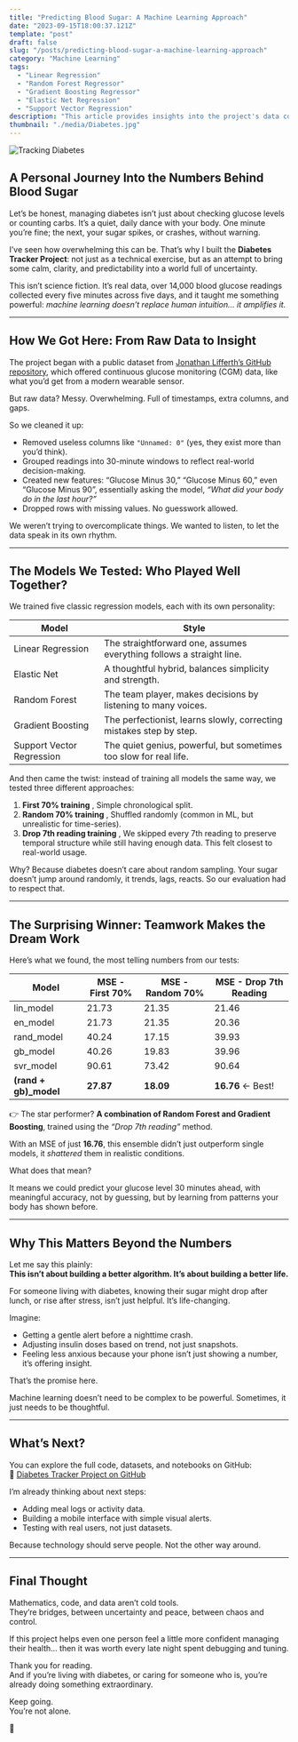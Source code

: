 ```yaml
---
title: "Predicting Blood Sugar: A Machine Learning Approach"
date: "2023-09-15T18:00:37.121Z"
template: "post"
draft: false
slug: "/posts/predicting-blood-sugar-a-machine-learning-approach"
category: "Machine Learning"
tags:
  - "Linear Regression"
  - "Random Forest Regressor"
  - "Gradient Boosting Regressor"
  - "Elastic Net Regression"
  - "Support Vector Regression"
description: "This article provides insights into the project's data collection, preprocessing, feature selection, and the performance of various machine learning algorithms. Explore the results and find out which model and training approach emerged as the most effective, potentially offering improved diabetes management tools."
thumbnail: "./media/Diabetes.jpg"
---
```

![Tracking Diabetes](/media/Diabetes.jpg)

## A Personal Journey Into the Numbers Behind Blood Sugar

Let’s be honest, managing diabetes isn’t just about checking glucose levels or counting carbs. It’s a quiet, daily dance with your body. One minute you’re fine; the next, your sugar spikes, or crashes, without warning.

I’ve seen how overwhelming this can be. That’s why I built the **Diabetes Tracker Project**: not just as a technical exercise, but as an attempt to bring some calm, clarity, and predictability into a world full of uncertainty.

This isn’t science fiction. It’s real data, over 14,000 blood glucose readings collected every five minutes across five days, and it taught me something powerful: *machine learning doesn’t replace human intuition… it amplifies it.*

---

## How We Got Here: From Raw Data to Insight

The project began with a public dataset from [Jonathan Lifferth’s GitHub repository](https://github.com/jlifferth/nudge_in_streamlit), which offered continuous glucose monitoring (CGM) data, like what you’d get from a modern wearable sensor. 

But raw data? Messy. Overwhelming. Full of timestamps, extra columns, and gaps.

So we cleaned it up:

- Removed useless columns like `"Unnamed: 0"` (yes, they exist more than you’d think).
- Grouped readings into 30-minute windows to reflect real-world decision-making.
- Created new features: “Glucose Minus 30,” “Glucose Minus 60,” even “Glucose Minus 90”, essentially asking the model, *“What did your body do in the last hour?”*
- Dropped rows with missing values. No guesswork allowed.

We weren’t trying to overcomplicate things. We wanted to listen, to let the data speak in its own rhythm.

---

## The Models We Tested: Who Played Well Together?

We trained five classic regression models, each with its own personality:

| Model | Style |
|-------|-------|
| Linear Regression | The straightforward one, assumes everything follows a straight line. |
| Elastic Net | A thoughtful hybrid, balances simplicity and strength. |
| Random Forest | The team player, makes decisions by listening to many voices. |
| Gradient Boosting | The perfectionist, learns slowly, correcting mistakes step by step. |
| Support Vector Regression | The quiet genius, powerful, but sometimes too slow for real life. |

And then came the twist: instead of training all models the same way, we tested three different approaches:

1. **First 70% training** ,  Simple chronological split.
2. **Random 70% training** ,  Shuffled randomly (common in ML, but unrealistic for time-series).
3. **Drop 7th reading training** ,  We skipped every 7th reading to preserve temporal structure while still having enough data. This felt closest to real-world usage.

Why? Because diabetes doesn’t care about random sampling. Your sugar doesn’t jump around randomly, it trends, lags, reacts. So our evaluation had to respect that.

---

## The Surprising Winner: Teamwork Makes the Dream Work

Here’s what we found, the most telling numbers from our tests:

| Model                   | MSE - First 70% | MSE - Random 70% | MSE - Drop 7th Reading |
|-------------------------|------------------|-------------------|------------------------|
| lin_model               | 21.73            | 21.35             | 21.46                  |
| en_model                | 21.73            | 21.35             | 20.36                  |
| rand_model              | 40.24            | 17.15             | 39.93                  |
| gb_model                | 40.26            | 19.83             | 39.96                  |
| svr_model               | 90.61            | 73.42             | 90.64                  |
| **(rand + gb)_model**   | **27.87**        | **18.09**         | **16.76** ← Best!      |

👉 The star performer? **A combination of Random Forest and Gradient Boosting**, trained using the *“Drop 7th reading”* method.

With an MSE of just **16.76**, this ensemble didn’t just outperform single models, it *shattered* them in realistic conditions.

What does that mean?

It means we could predict your glucose level 30 minutes ahead, with meaningful accuracy, not by guessing, but by learning from patterns your body has shown before.

---

## Why This Matters Beyond the Numbers

Let me say this plainly:  
**This isn’t about building a better algorithm. It’s about building a better life.**

For someone living with diabetes, knowing their sugar might drop after lunch, or rise after stress, isn’t just helpful. It’s life-changing.

Imagine:
- Getting a gentle alert before a nighttime crash.
- Adjusting insulin doses based on trend, not just snapshots.
- Feeling less anxious because your phone isn’t just showing a number, it’s offering insight.

That’s the promise here.

Machine learning doesn’t need to be complex to be powerful. Sometimes, it just needs to be thoughtful.

---

## What’s Next?

You can explore the full code, datasets, and notebooks on GitHub:  
🔗 [Diabetes Tracker Project on GitHub](https://github.com/nourabosen/DiabetesTracker)

I’m already thinking about next steps:
- Adding meal logs or activity data.
- Building a mobile interface with simple visual alerts.
- Testing with real users, not just datasets.

Because technology should serve people. Not the other way around.

---

## Final Thought

Mathematics, code, and data aren’t cold tools.  
They’re bridges, between uncertainty and peace, between chaos and control.

If this project helps even one person feel a little more confident managing their health… then it was worth every late night spent debugging and tuning.

Thank you for reading.  
And if you’re living with diabetes, or caring for someone who is, you’re already doing something extraordinary.

Keep going.  
You’re not alone.

💛
